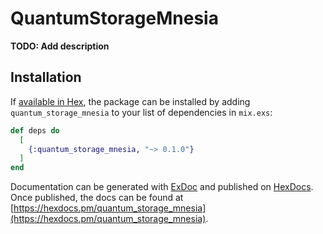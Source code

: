 # QuantumStorageMnesia

**TODO: Add description**

## Installation

If [available in Hex](https://hex.pm/docs/publish), the package can be installed
by adding `quantum_storage_mnesia` to your list of dependencies in `mix.exs`:

```elixir
def deps do
  [
    {:quantum_storage_mnesia, "~> 0.1.0"}
  ]
end
```

Documentation can be generated with [ExDoc](https://github.com/elixir-lang/ex_doc)
and published on [HexDocs](https://hexdocs.pm). Once published, the docs can
be found at [https://hexdocs.pm/quantum_storage_mnesia](https://hexdocs.pm/quantum_storage_mnesia).

